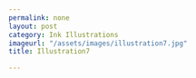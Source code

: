 ```yaml
---
permalink: none
layout: post
category: Ink Illustrations
imageurl: "/assets/images/illustration7.jpg"
title: Illustration7

---
```

